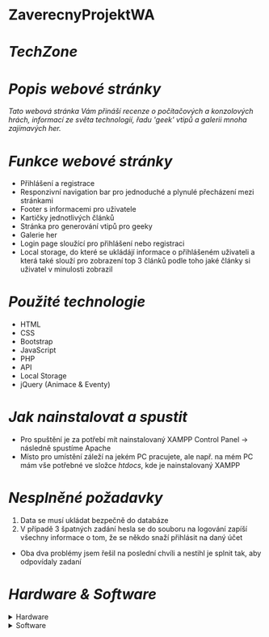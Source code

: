 # ZaverecnyProjektWA
# *TechZone*

# *Popis webové stránky*
*Tato webová stránka Vám přináší recenze o počítačových a konzolových hrách, informací ze světa technologií, řadu 'geek' vtipů a galerii mnoha zajímavých her.*

# *Funkce webové stránky*
- Přihlášení a registrace
- Responzivní navigation bar pro jednoduché a plynulé přecházení mezi stránkami
- Footer s informacemi pro uživatele
- Kartičky jednotlivých článků
- Stránka pro generování vtipů pro geeky
- Galerie her
- Login page sloužící pro přihlášení nebo registraci
- Local storage, do které se ukládájí informace o přihlášeném uživateli a která také slouží pro zobrazení top 3 článků podle toho jaké články si uživatel v minulosti zobrazil

# *Použité technologie*
- HTML
- CSS
- Bootstrap
- JavaScript
- PHP
- API
- Local Storage
- jQuery (Animace & Eventy)

# *Jak nainstalovat a spustit*
- Pro spuštění je za potřebí mít nainstalovaný XAMPP Control Panel -> následně spustíme Apache
- Místo pro umístění záleží na jekém PC pracujete, ale např. na mém PC mám vše potřebné ve složce *htdocs*, kde je nainstalovaný XAMPP

# *Nesplněné požadavky*
1. Data se musí ukládat bezpečně do databáze
2. V případě 3 špatných zadání hesla se do souboru na logování zapíší všechny informace o tom, že se někdo snaží přihlásit na daný účet
- Oba dva problémy jsem řešil na poslední chvíli a nestihl je splnit tak, aby odpovídaly zadaní

# *Hardware & Software*
<details>
<summary>Hardware</summary>
Název zařízení: MSI<br/>
Procesor: 11th Gen Intel(R) Core(TM) i7-11800H @ 2.30GHz 2.30 GHz<br/>
Nainstalovaná paměť RAM: 16,0 GB (použitelné: 15,7 GB)<br/>
Typ systému: 64bitový operační systém, procesor pro platformu x64<br/>
Edice: Windows 11 Home Single Language<br/>
Verze: 22H2<br/>
</details>

<details>
<summary>Software</summary>
Visual Studio Code<br/>
Version: 1.78.2 (user setup)<br/>
Date: 2023-05-10T14:39:26.248Z<br/>
Node.js: 16.17.1<br/>
V8: 10.8.168.25-electron.0<br/>
OS: Windows_NT x64 10.0.22621<br/>
Sandboxed: Yes<br/> 
</details>
